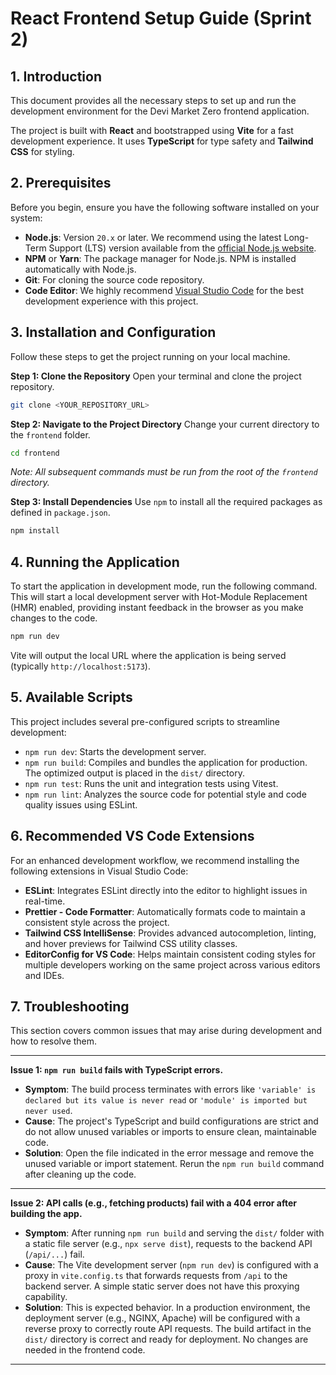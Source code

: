 # React Frontend Setup Guide (Sprint 2)

## 1. Introduction

This document provides all the necessary steps to set up and run the development environment for the Devi Market Zero frontend application.

The project is built with **React** and bootstrapped using **Vite** for a fast development experience. It uses **TypeScript** for type safety and **Tailwind CSS** for styling.

## 2. Prerequisites

Before you begin, ensure you have the following software installed on your system:

- **Node.js**: Version `20.x` or later. We recommend using the latest Long-Term Support (LTS) version available from the [official Node.js website](https://nodejs.org/).
- **NPM** or **Yarn**: The package manager for Node.js. NPM is installed automatically with Node.js.
- **Git**: For cloning the source code repository.
- **Code Editor**: We highly recommend [Visual Studio Code](https://code.visualstudio.com/) for the best development experience with this project.

## 3. Installation and Configuration

Follow these steps to get the project running on your local machine.

**Step 1: Clone the Repository**
Open your terminal and clone the project repository.

```bash
git clone <YOUR_REPOSITORY_URL>
```

**Step 2: Navigate to the Project Directory**
Change your current directory to the `frontend` folder.

```bash
cd frontend
```

_Note: All subsequent commands must be run from the root of the `frontend` directory._

**Step 3: Install Dependencies**
Use `npm` to install all the required packages as defined in `package.json`.

```bash
npm install
```

## 4. Running the Application

To start the application in development mode, run the following command. This will start a local development server with Hot-Module Replacement (HMR) enabled, providing instant feedback in the browser as you make changes to the code.

```bash
npm run dev
```

Vite will output the local URL where the application is being served (typically `http://localhost:5173`).

## 5. Available Scripts

This project includes several pre-configured scripts to streamline development:

- `npm run dev`: Starts the development server.
- `npm run build`: Compiles and bundles the application for production. The optimized output is placed in the `dist/` directory.
- `npm run test`: Runs the unit and integration tests using Vitest.
- `npm run lint`: Analyzes the source code for potential style and code quality issues using ESLint.

## 6. Recommended VS Code Extensions

For an enhanced development workflow, we recommend installing the following extensions in Visual Studio Code:

- **ESLint**: Integrates ESLint directly into the editor to highlight issues in real-time.
- **Prettier - Code Formatter**: Automatically formats code to maintain a consistent style across the project.
- **Tailwind CSS IntelliSense**: Provides advanced autocompletion, linting, and hover previews for Tailwind CSS utility classes.
- **EditorConfig for VS Code**: Helps maintain consistent coding styles for multiple developers working on the same project across various editors and IDEs.

## 7. Troubleshooting

This section covers common issues that may arise during development and how to resolve them.

---

**Issue 1: `npm run build` fails with TypeScript errors.**

- **Symptom**: The build process terminates with errors like `'variable' is declared but its value is never read` or `'module' is imported but never used`.
- **Cause**: The project's TypeScript and build configurations are strict and do not allow unused variables or imports to ensure clean, maintainable code.
- **Solution**: Open the file indicated in the error message and remove the unused variable or import statement. Rerun the `npm run build` command after cleaning up the code.

---

**Issue 2: API calls (e.g., fetching products) fail with a 404 error after building the app.**

- **Symptom**: After running `npm run build` and serving the `dist/` folder with a static file server (e.g., `npx serve dist`), requests to the backend API (`/api/...`) fail.
- **Cause**: The Vite development server (`npm run dev`) is configured with a proxy in `vite.config.ts` that forwards requests from `/api` to the backend server. A simple static server does not have this proxying capability.
- **Solution**: This is expected behavior. In a production environment, the deployment server (e.g., NGINX, Apache) will be configured with a reverse proxy to correctly route API requests. The build artifact in the `dist/` directory is correct and ready for deployment. No changes are needed in the frontend code.

---
